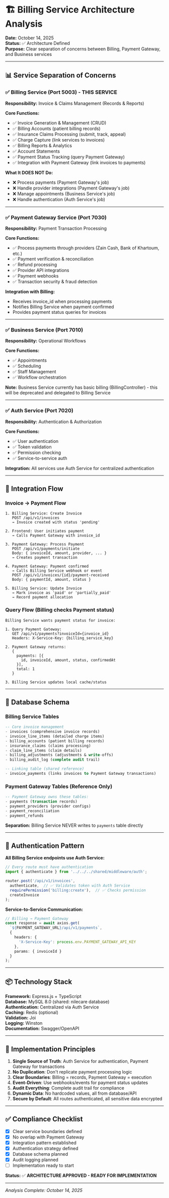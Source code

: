 # 🏗️ Billing Service Architecture Analysis

**Date:** October 14, 2025  
**Status:** ✅ Architecture Defined  
**Purpose:** Clear separation of concerns between Billing, Payment Gateway, and Business services

---

## 📊 Service Separation of Concerns

### ✅ **Billing Service (Port 5003)** - THIS SERVICE

**Responsibility:** Invoice & Claims Management (Records & Reports)

**Core Functions:**
- ✅ Invoice Generation & Management (CRUD)
- ✅ Billing Accounts (patient billing records)
- ✅ Insurance Claims Processing (submit, track, appeal)
- ✅ Charge Capture (link services to invoices)
- ✅ Billing Reports & Analytics
- ✅ Account Statements
- ✅ Payment Status Tracking (query Payment Gateway)
- ✅ Integration with Payment Gateway (link invoices to payments)

**What It DOES NOT Do:**
- ❌ Process payments (Payment Gateway's job)
- ❌ Handle provider integrations (Payment Gateway's job)
- ❌ Manage appointments (Business Service's job)
- ❌ Handle authentication (Auth Service's job)

---

### ✅ **Payment Gateway Service (Port 7030)**

**Responsibility:** Payment Transaction Processing

**Core Functions:**
- ✅ Process payments through providers (Zain Cash, Bank of Khartoum, etc.)
- ✅ Payment verification & reconciliation
- ✅ Refund processing
- ✅ Provider API integrations
- ✅ Payment webhooks
- ✅ Transaction security & fraud detection

**Integration with Billing:**
- Receives invoice_id when processing payments
- Notifies Billing Service when payment confirmed
- Provides payment status queries for invoices

---

### ✅ **Business Service (Port 7010)**

**Responsibility:** Operational Workflows

**Core Functions:**
- ✅ Appointments
- ✅ Scheduling
- ✅ Staff Management
- ✅ Workflow orchestration

**Note:** Business Service currently has basic billing (BillingController) - this will be deprecated and delegated to Billing Service

---

### ✅ **Auth Service (Port 7020)**

**Responsibility:** Authentication & Authorization

**Core Functions:**
- ✅ User authentication
- ✅ Token validation
- ✅ Permission checking
- ✅ Service-to-service auth

**Integration:** All services use Auth Service for centralized authentication

---

## 🔗 Integration Flow

### Invoice → Payment Flow

```
1. Billing Service: Create Invoice
   POST /api/v1/invoices
   → Invoice created with status 'pending'

2. Frontend: User initiates payment
   → Calls Payment Gateway with invoice_id

3. Payment Gateway: Process Payment
   POST /api/v1/payments/initiate
   Body: { invoiceId, amount, provider, ... }
   → Creates payment transaction

4. Payment Gateway: Payment confirmed
   → Calls Billing Service webhook or event
   POST /api/v1/invoices/{id}/payment-received
   Body: { paymentId, amount, status }

5. Billing Service: Update Invoice
   → Mark invoice as 'paid' or 'partially_paid'
   → Record payment allocation
```

### Query Flow (Billing checks Payment status)

```
Billing Service wants payment status for invoice:

1. Query Payment Gateway:
   GET /api/v1/payments?invoiceId={invoice_id}
   Headers: X-Service-Key: {billing_service_key}

2. Payment Gateway returns:
   {
     payments: [{
       id, invoiceId, amount, status, confirmedAt
     }],
     total: 1
   }

3. Billing Service updates local cache/status
```

---

## 📁 Database Schema

### Billing Service Tables

```sql
-- Core invoice management
- invoices (comprehensive invoice records)
- invoice_line_items (detailed charge items)
- billing_accounts (patient billing records)
- insurance_claims (claims processing)
- claim_line_items (claim details)
- billing_adjustments (adjustments & write-offs)
- billing_audit_log (complete audit trail)

-- Linking table (shared reference)
- invoice_payments (links invoices to Payment Gateway transactions)
```

### Payment Gateway Tables (Reference Only)

```sql
-- Payment Gateway owns these tables:
- payments (transaction records)
- payment_providers (provider configs)
- payment_reconciliation
- payment_refunds
```

**Separation:** Billing Service NEVER writes to `payments` table directly

---

## 🔐 Authentication Pattern

**All Billing Service endpoints use Auth Service:**

```typescript
// Every route must have authentication
import { authenticate } from '../../../shared/middleware/auth';

router.post('/api/v1/invoices',
  authenticate,  // ✅ Validates token with Auth Service
  requirePermission('billing:create'),  // ✅ Checks permission
  createInvoice
);
```

**Service-to-Service Communication:**

```typescript
// Billing → Payment Gateway
const response = await axios.get(
  `${PAYMENT_GATEWAY_URL}/api/v1/payments`,
  {
    headers: {
      'X-Service-Key': process.env.PAYMENT_GATEWAY_API_KEY
    },
    params: { invoiceId }
  }
);
```

---

## 📦 Technology Stack

**Framework:** Express.js + TypeScript  
**Database:** MySQL 8.0 (shared: nilecare database)  
**Authentication:** Centralized via Auth Service  
**Caching:** Redis (optional)  
**Validation:** Joi  
**Logging:** Winston  
**Documentation:** Swagger/OpenAPI  

---

## 🎯 Implementation Principles

1. **Single Source of Truth**: Auth Service for authentication, Payment Gateway for transactions
2. **No Duplication**: Don't replicate payment processing logic
3. **Clear Boundaries**: Billing = records, Payment Gateway = execution
4. **Event-Driven**: Use webhooks/events for payment status updates
5. **Audit Everything**: Complete audit trail for compliance
6. **Dynamic Data**: No hardcoded values, all from database/API
7. **Secure by Default**: All routes authenticated, all sensitive data encrypted

---

## ✅ Compliance Checklist

- [x] Clear service boundaries defined
- [x] No overlap with Payment Gateway
- [x] Integration pattern established
- [x] Authentication strategy defined
- [x] Database schema planned
- [x] Audit logging planned
- [ ] Implementation ready to start

**Status:** ✅ **ARCHITECTURE APPROVED - READY FOR IMPLEMENTATION**

---

*Analysis Complete: October 14, 2025*

